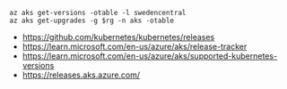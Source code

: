 ```
az aks get-versions -otable -l swedencentral
az aks get-upgrades -g $rg -n aks -otable
```

- https://github.com/kubernetes/kubernetes/releases
- https://learn.microsoft.com/en-us/azure/aks/release-tracker
- https://learn.microsoft.com/en-us/azure/aks/supported-kubernetes-versions
- https://releases.aks.azure.com/
